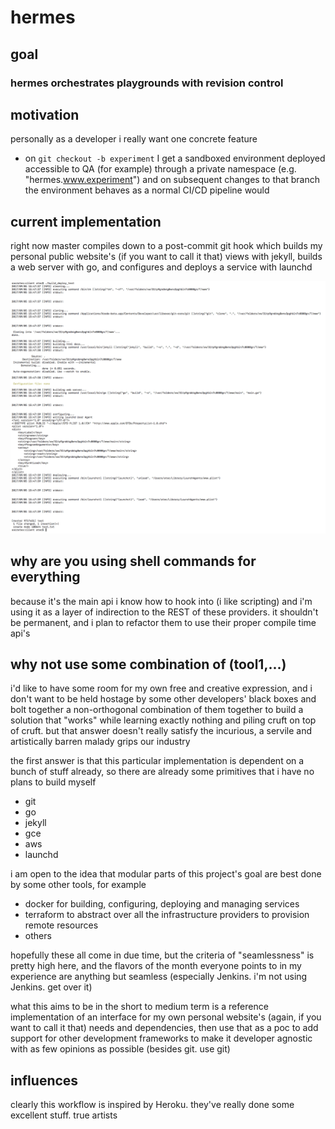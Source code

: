 # hermes
## goal
### hermes orchestrates playgrounds with revision control
## motivation
personally as a developer i really want one concrete feature
- on `git checkout -b experiment` I get a sandboxed environment deployed accessible to QA (for example) through a private namespace (e.g. "hermes.www.experiment") and on subsequent changes to that branch the environment behaves as a normal CI/CD pipeline would

## current implementation
right now master compiles down to a post-commit git hook which builds my personal public website's (if you want to call it that) views with jekyll, builds a web server with go, and configures and deploys a service with launchd

![demo](./demo.png)

## why are you using shell commands for everything
because it's the main api i know how to hook into (i like scripting) and i'm using it as a layer of indirection to the REST of these providers. it shouldn't be permanent, and i plan to refactor them to use their proper compile time api's

## why not use some combination of (tool1,...)
i'd like to have some room for my own free and creative expression, and i don't want to be held hostage by some other developers' black boxes and bolt together a non-orthogonal combination of them together to build a solution that "works" while learning exactly nothing and piling cruft on top of cruft. but that answer doesn't really satisfy the incurious, a servile and artistically barren malady grips our industry

the first answer is that this particular implementation is dependent on a bunch of stuff already, so there are already some primitives that i have no plans to build myself
- git
- go
- jekyll
- gce
- aws
- launchd

i am open to the idea that modular parts of this project's goal are best done by some other tools, for example
- docker for building, configuring, deploying and managing services 
- terraform to abstract over all the infrastructure providers to provision remote resources
- others

hopefully these all come in due time, but the criteria of "seamlessness" is pretty high here, and the flavors of the month everyone points to in my experience are anything but seamless (especially Jenkins. i'm not using Jenkins. get over it)

what this aims to be in the short to medium term is a reference implementation of an interface for my own personal website's (again, if you want to call it that) needs and dependencies, then use that as a poc to add support for other development frameworks to make it developer agnostic with as few opinions as possible (besides git. use git)


## influences
clearly this workflow is inspired by Heroku. they've really done some excellent stuff. true artists
